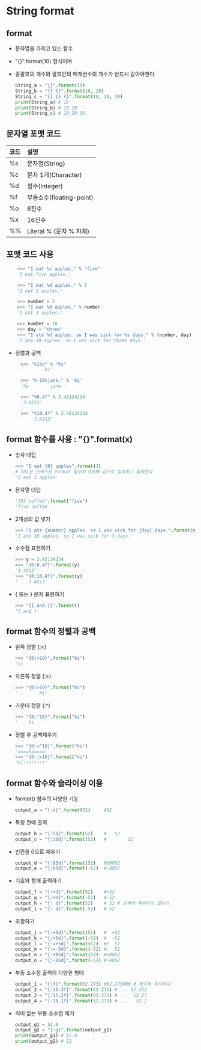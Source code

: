 # String format

## format

* 문자열을 가지고 있는 함수 
* "{}".format\(10\) 형식이며 
* 중괄호의 개수와 괄호안의 매개변수의 개수가 반드시 같아야한다

  ```python
  String_a = "{}".format(10)
  String_b = "{} {}".format(10, 20)
  String_c = "{} {} {}".format(10, 20, 30)  
  print(String_a) # 10
  print(String_b) # 10 20 
  print(String_c) # 10 20 30
  ```

## 문자열 포맷 코드

| 코드 | 설명 |
| :--- | :--- |
| %s | 문자열\(String\) |
| %c | 문자 1개\(Character\) |
| %d | 정수\(Integer\) |
| %f | 부동소수\(floating-point\) |
| %o | 8진수 |
| %x | 16진수 |
| %% | Literal % \(문자 % 자체\) |

## 포맷 코드 사용

```python
    >>> "I eat %s apples." % "five"
    'I eat five apples.'
```

```python
    >>> "I eat %d apples." % 3
    'I eat 3 apples.'
```

```python
    >>> number = 3
    >>> "I eat %d apples." % number
    'I eat 3 apples.'
```

```python
    >>> number = 10
    >>> day = "three"
    >>> "I ate %d apples. so I was sick for %s days." % (number, day)
    'I ate 10 apples. so I was sick for three days.'
```

* 정렬과 공백 

  ```python
    >>> "%10s" % "hi"
    '        hi'
  ```

  ```python
    >>> "%-10sjane." % 'hi'
    'hi        jane.'
  ```

  ```python
    >>> "%0.4f" % 3.42134234
    '3.4213'
  ```

  ```python
    >>> "%10.4f" % 3.42134234
    '    3.4213'
  ```

## format 함수를 사용 : "{}".format\(x\)

* 숫자 대입

  ```python
  >>> "I eat {0} apples".format(3) 
  # {0}은 인덱스로 format 함수의 0번째 값으로 입력하고 출력한다 
  'I eat 3 apples'
  ```

* 문자열 대입

  ```python
  "{0} coffee".format("five")
  'five coffee'
  ```

* 2개상의 값 넣기

  ```python
  >>> "I ate {number} apples. so I was sick for {day} days.".format(number=10, day=3)
  'I ate 10 apples. so I was sick for 3 days.'
  ```

* 소수점 표현하기

  ```python
  >>> y = 3.42134234
  >>> "{0:0.4f}".format(y)
  '3.4213'
  >>> "{0:10.4f}".format(y)
  '    3.4213'
  ```

* { 또는 } 문자 표현하기

  ```python
  >>> "{{ and }}".format()
  '{ and }'
  ```

## format 함수의 정렬과 공백

* 왼쪽 정렬 \(:&lt;\)

  ```python
  >>> "{0:<10}".format("hi")
  'hi        '
  ```

* 오른쪽 정렬 \(:&gt;\)

  ```python
  >>> "{0:>10}".format("hi")
  '        hi'
  ```

* 가운데 정렬 \(:^\)

  ```python
  >>> "{0:^10}".format("hi")
  '    hi    '
  ```

* 정렬 후 공백채우기

  ```python
  >>> "{0:=^10}".format("hi")
  '====hi===='
  >>> "{0:!<10}".format("hi")
  'hi!!!!!!!!'
  ```

## format 함수와 슬라이싱 이용

* format\(\) 함수의 다양한 기능

  ```python
  output_a = "{:d}".format(52)     #52
  ```

* 특정 칸에 출력

  ```python
  output_b = "{:5d}".format(52)    #   52
  output_c = "{:10d}".format(52)   #        52
  ```

* 빈칸을 0으로 채우기

  ```python
  output_d = "{:05d}".format(52)   #00052
  output_e = "{:05d}".format(-52)  #-0052
  ```

* 기호와 함께 출력하기

  ```python
  output_f = "{:+d}".format(52)    #+52 
  output_g = "{:+d}".format(-52)   #-52 
  output_h = "{: d}".format(52)    # 52 # 공백이 채워지지 않는다  
  output_i = "{: d}".format(-52)   #-52
  ```

* 조합하기

  ```python
  output_j = "{:+5d}".format(52)   #  +52 
  output_k = "{:+5d}".format(-52)  #  -52
  output_l = "{:=+5d}".format(52)  #+  52
  output_m = "{:=-5d}".format(-52) #-  52 
  output_n = "{:+05d}".format(52)  #+0052
  output_o = "{:-05d}".format(-52) #-0052
  ```

* 부동 소수점 출력의 다양한 형태

  ```python
  output_1 = "{:f}".format(52.273) #52.273000 # 정수와 유사하다 
  output_2 = "{:15.3f}".format(52.273) # ... 52.273
  output_3 = "{:15.2f}".format(52.273) # ...  52.27
  output_4 = "{:15.1f}".format(52.273) # ...   52.2
  ```

* 의미 없는 부동 소수점 제거

  ```python
  output_g1 = 52.0
  output_g2 = "{:g}".format(output_g1)
  print(output_g1) # 52.0 
  print(output_g2) # 52
  ```

